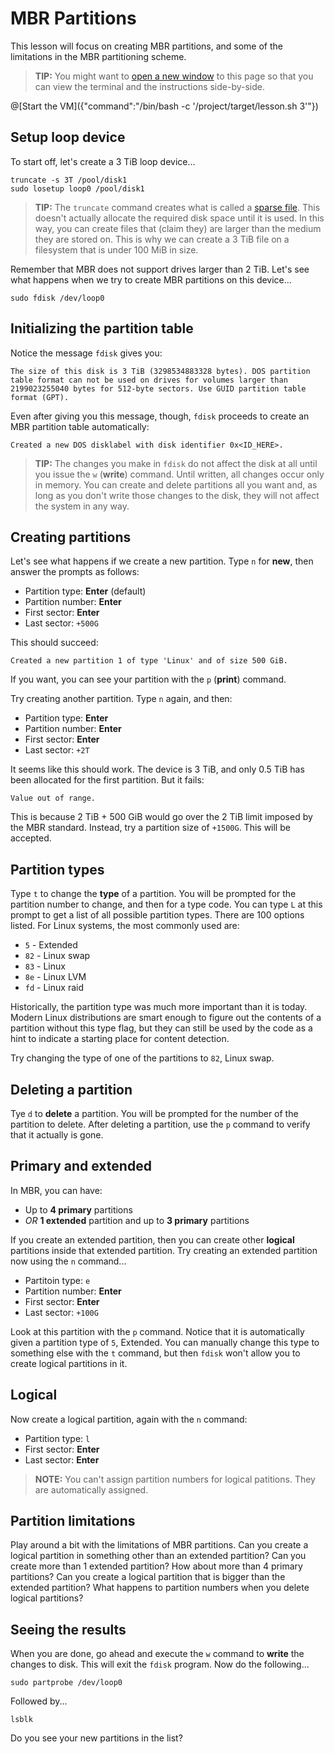 # MBR Partitions

This lesson will focus on creating MBR partitions, and some of the limitations in the MBR
partitioning scheme.

> **TIP:** You might want to
<a href="https://tech.io/playgrounds/460370c032058ec25ad94748542e11273283/linux-filesystems-102---partitions/mbr-partitions" target="_blank">open a new window</a>
to this page so that you can view the terminal and the instructions side-by-side.

@[Start the VM]({"command":"/bin/bash -c '/project/target/lesson.sh 3'"})

## Setup loop device

To start off, let's create a 3 TiB loop device...

```
truncate -s 3T /pool/disk1
sudo losetup loop0 /pool/disk1
```

> **TIP:** The `truncate` command creates what is called a [sparse file](https://en.wikipedia.org/wiki/Sparse_file). This doesn't
actually allocate the required disk space until it is used. In this way, you can create files that (claim they) are larger than
the medium they are stored on. This is why we can create a 3 TiB file on a filesystem that is under 100 MiB in size.

Remember that MBR does not support drives larger than 2 TiB. Let's see what happens when we try to create MBR partitions on
this device...

```
sudo fdisk /dev/loop0
```

## Initializing the partition table

Notice the message `fdisk` gives you:

```
The size of this disk is 3 TiB (3298534883328 bytes). DOS partition table format can not be used on drives for volumes larger than 2199023255040 bytes for 512-byte sectors. Use GUID partition table format (GPT).
```

Even after giving you this message, though, `fdisk` proceeds to create an MBR partition table automatically:

```
Created a new DOS disklabel with disk identifier 0x<ID_HERE>.
```

> **TIP:** The changes you make in `fdisk` do not affect the disk at all until you issue the `w` (**write**) command. Until written, all changes occur
only in memory. You can create and delete partitions all you want and, as long as you don't write those changes to the disk, they will not affect the
system in any way.

## Creating partitions

Let's see what happens if we create a new partition. Type `n` for **new**, then answer the prompts as follows:

 - Partition type: **Enter** (default)
 - Partition number: **Enter**
 - First sector: **Enter**
 - Last sector: `+500G`

This should succeed:

```
Created a new partition 1 of type 'Linux' and of size 500 GiB.
```

If you want, you can see your partition with the `p` (**print**) command.

Try creating another partition. Type `n` again, and then:

 - Partition type: **Enter**
 - Partition number: **Enter**
 - First sector: **Enter**
 - Last sector: `+2T`

It seems like this should work. The device is 3 TiB, and only 0.5 TiB has been allocated for the first partition. But it fails:

```
Value out of range.
```

This is because 2 TiB + 500 GiB would go over the 2 TiB limit imposed by the MBR standard. Instead, try a partition size of `+1500G`. This will be accepted.

## Partition types

Type `t` to change the **type** of a partition. You will be prompted for the partition number to change, and then for a type code. You can type `L` at this
prompt to get a list of all possible partition types. There are 100 options listed. For Linux systems, the most commonly used are:

 - `5` - Extended
 - `82` - Linux swap
 - `83` - Linux
 - `8e` - Linux LVM
 - `fd` - Linux raid

Historically, the partition type was much more important than it is today. Modern Linux distributions are smart enough to figure out the contents of a partition
without this type flag, but they can still be used by the code as a hint to indicate a starting place for content detection.

Try changing the type of one of the partitions to `82`, Linux swap.

## Deleting a partition

Tye `d` to **delete** a partition. You will be prompted for the number of the partition to delete. After deleting a partition, use the `p` command to
verify that it actually is gone.

## Primary and extended

In MBR, you can have:

 - Up to **4 primary** partitions
 - _OR_ **1 extended** partition and up to **3 primary** partitions

If you create an extended partition, then you can create other **logical** partitions inside that extended partition. Try creating an extended
partition now using the `n` command...

 - Partitoin type: `e`
 - Partition number: **Enter**
 - First sector: **Enter**
 - Last sector: `+100G`

Look at this partition with the `p` command. Notice that it is automatically given a partition type of `5`, Extended. You can manually change 
this type to something else with the `t` command, but then `fdisk` won't allow you to create logical partitions in it.

## Logical

Now create a logical partition, again with the `n` command:

 - Partition type: `l`
 - First sector: **Enter**
 - Last sector: **Enter**

> **NOTE:** You can't assign partition numbers for logical patitions. They are automatically assigned.

## Partition limitations

Play around a bit with the limitations of MBR partitions. Can you create a logical partition in something other than an extended partition?
Can you create more than 1 extended partition? How about more than 4 primary partitions? Can you create a logical partition that is bigger
than the extended partition? What happens to partition numbers when you delete logical partitions?

## Seeing the results

When you are done, go ahead and execute the `w` command to **write** the changes to disk. This will exit the `fdisk` program. Now do the following...

```
sudo partprobe /dev/loop0
```

Followed by...

```
lsblk
```

Do you see your new partitions in the list?
